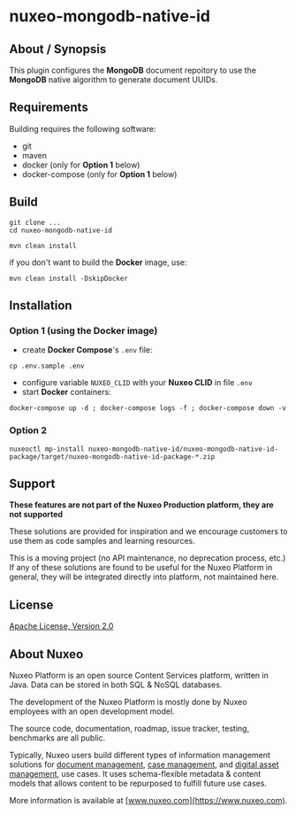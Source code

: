 # nuxeo-mongodb-native-id

## About / Synopsis

This plugin configures the **MongoDB** document repoitory to use the **MongoDB** native algorithm to generate document UUIDs.

## Requirements

Building requires the following software:

* git
* maven
* docker (only for **Option 1** below)
* docker-compose (only for **Option 1** below)

## Build

```
git clone ...
cd nuxeo-mongodb-native-id

mvn clean install
```

if you don't want to build the **Docker** image, use:
```
mvn clean install -DskipDocker
```

## Installation

### Option 1 (using the Docker image)

* create **Docker Compose**'s `.env` file:
```
cp .env.sample .env
```
* configure variable `NUXEO_CLID` with your **Nuxeo CLID** in file `.env`
* start **Docker** containers:
```
docker-compose up -d ; docker-compose logs -f ; docker-compose down -v
```

### Option 2

```
nuxeoctl mp-install nuxeo-mongodb-native-id/nuxeo-mongodb-native-id-package/target/nuxeo-mongodb-native-id-package-*.zip
```

## Support

**These features are not part of the Nuxeo Production platform, they are not supported**

These solutions are provided for inspiration and we encourage customers to use them as code samples and learning resources.

This is a moving project (no API maintenance, no deprecation process, etc.) If any of these solutions are found to be useful for the Nuxeo Platform in general, they will be integrated directly into platform, not maintained here.


## License

[Apache License, Version 2.0](http://www.apache.org/licenses/LICENSE-2.0.html)

## About Nuxeo

Nuxeo Platform is an open source Content Services platform, written in Java. Data can be stored in both SQL & NoSQL databases.

The development of the Nuxeo Platform is mostly done by Nuxeo employees with an open development model.

The source code, documentation, roadmap, issue tracker, testing, benchmarks are all public.

Typically, Nuxeo users build different types of information management solutions for [document management](https://www.nuxeo.com/solutions/document-management/), [case management](https://www.nuxeo.com/solutions/case-management/), and [digital asset management](https://www.nuxeo.com/solutions/dam-digital-asset-management/), use cases. It uses schema-flexible metadata & content models that allows content to be repurposed to fulfill future use cases.

More information is available at [www.nuxeo.com](https://www.nuxeo.com).

